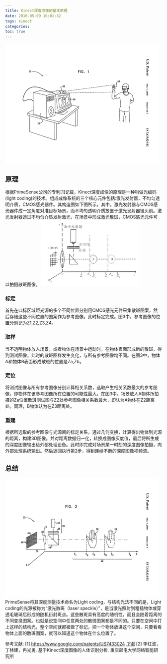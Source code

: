 ```yaml
---
title: Kinect深度成像的基本原理
date: 2016-05-09 16:01:32
tags: kinect
categories: 
toc: true
---
```


![](/images/research/kinect/basic-principle/US7433024_Page_3.png)

<!--more-->

## 原理
根据PrimeSense公司的专利[1]记载，Kinect深度成像的原理是一种叫做光编码(light coding)的技术。组成成像系统的三个核心元件包括:激光发射器，不均匀透明介质，CMOS感光器件。其构造图如下图所示，其中，激光发射器与CMOS感光器件成一定角度对准目标场景，而不均匀透明介质放置于激光发射器镜头前。激光发射器透过不均匀介质发射激光，在场景中形成激光散斑，CMOS感光元件可以拍摄散斑图像。
![](/images/research/kinect/basic-principle/Kinect-Depth-imaging.jpg)

### 标定
首先在口标区域距光源的多个不同位置分别用CMOS感光元件采集散斑图案，然后存储这些不同位置的图案作为参考图像。此时标定完成。图3中，参考图像的位置分别记为Z1,Z2,Z3,Z4。   

### 取样
当不透明物体放人场景，或者物体在场景中运动时，在物体表面形成新的散斑，得到测试图像，此时的散斑图样发生变化，与所有参考图像均不同。在图3中，物体A和物体B表面形成散斑的位置是Za,Zb。

### 定位
将测试图像与所有参考图像分别计算相关系数，选取产生相关系数最大的参考图像，即物体在该参考图像所在位置的可能性最大。在图3中，场景放人A物体所拍摄的Za位置散斑测试图与Z2处参考图像相关系数最大，即认为A物体在Z2距离处。同理，B物体认为在Z3距离处。    

### 重建
根据所选取的参考图像与光源间的标定关系，通过几何变换，计算得出物体到光源的距离，构建3D图像。并对距离数据归一化，转换成图像灰度值，最后将所生成的深度图像输出给外部处理设备。此时即完成对场景某一时刻的深度图像拍摄，向外部处理系统输出。然后返回执行第2步，得到连续不断的深度图像视频流。

## 总结
![](/images/research/kinect/basic-principle/US7433024_Page_4.png)
PrimeSense将其深度测量技术命名为Light coding，与结构光法不同的是，Light coding的光源被称为“激光散斑（laser speckle）”，是当激光照射到粗糙物体或穿透毛玻璃后形成的随机衍射斑点。这些散斑具有高度的随机性，而且会随着距离的不同变换图案。也就是说空间中任意两处的散斑图案都是不同的。只要在空间中打上这样的结构光，整个空间就都被做了标记，把一个物体放进这个空间，只要看看物体上面的散斑图案，就可以知道这个物体在什么位置了。

参考文献:
[1] https://www.google.com/patents/US7433024 <i class="fa fa-download" aria-hidden="true"><a href="https://cloud.mindcont.com/d/34d8cdb853a54a2d90d3/files/?p=/doc/US7433024.pdf ">下载</a></i>
[2] 李红波，丁林建，冉光勇. 基于Kinect深度图像的人体识别分析. 重庆邮电大学网络智能研究所
